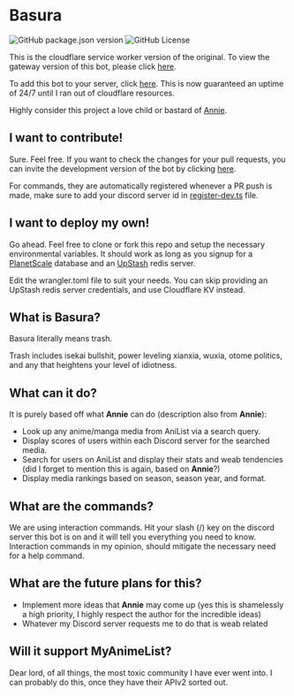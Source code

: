 # Basura

![GitHub package.json version](https://img.shields.io/github/package-json/v/gavenda/basura?style=for-the-badge)
![GitHub License](https://img.shields.io/github/license/gavenda/basura?style=for-the-badge)

This is the cloudflare service worker version of the original. To view the gateway version of this bot,
please click [here](https://github.com/gavenda/studio-helper/tree/main/bot/basura).

To add this bot to your server, click [here](https://discord.com/api/oauth2/authorize?client_id=870014073197170799&permissions=536870912&scope=applications.commands%20bot).
This is now guaranteed an uptime of 24/7 until I ran out of cloudflare resources.

Highly consider this project a love child or bastard of [Annie](https://github.com/AlexanderColen/Annie-May-Discord-Bot).

## I want to contribute!

Sure. Feel free. If you want to check the changes for your pull requests, you can invite the development
version of the bot by clicking [here](https://discord.com/oauth2/authorize?client_id=911875737999527956&scope=applications.commands).

For commands, they are automatically registered whenever a PR push is made, make sure to add
your discord server id in [register-dev.ts](src/register-dev.ts) file.

## I want to deploy my own!

Go ahead. Feel free to clone or fork this repo and setup the necessary environmental variables. It should work as long as you signup
for a [PlanetScale](https://planetscale.com/) database and an [UpStash](https://upstash.com/) redis server.

Edit the wrangler.toml file to suit your needs. You can skip providing an UpStash redis server credentials, and use Cloudflare KV instead.

## What is Basura?

Basura literally means trash.

Trash includes isekai bullshit, power leveling xianxia, wuxia, otome politics,
and any that heightens your level of idiotness.

## What can it do?

It is purely based off what **Annie** can do (description also from **Annie**):

- Look up any anime/manga media from AniList via a search query.
- Display scores of users within each Discord server for the searched media.
- Search for users on AniList and display their stats and weab tendencies (did I forget to mention this is again, based
  on **Annie**?)
- Display media rankings based on season, season year, and format.

## What are the commands?

We are using interaction commands. Hit your slash (/) key on the discord server this bot is on and it will tell you
everything you need to know.
Interaction commands in my opinion, should mitigate the necessary need for a help command.

## What are the future plans for this?

- Implement more ideas that **Annie** may come up (yes this is shamelessly a high priority, I highly respect the author
  for the incredible ideas)
- Whatever my Discord server requests me to do that is weab related

## Will it support MyAnimeList?

Dear lord, of all things, the most toxic community I have ever went into. I can probably do this, once they have their
APIv2 sorted out.
